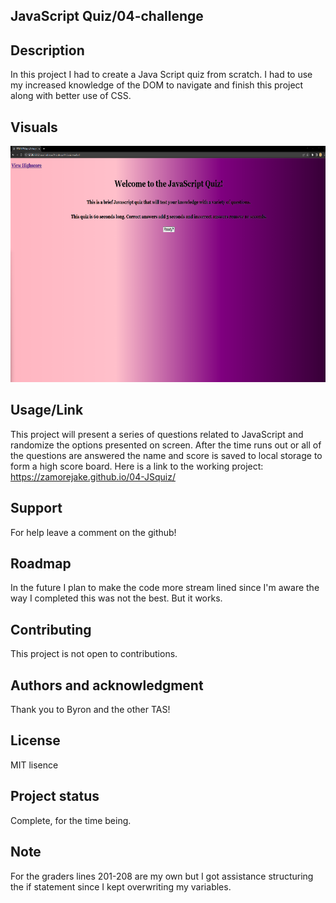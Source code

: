 ## JavaScript Quiz/04-challenge

## Description
In this project I had to create a Java Script quiz from scratch. I had to use my increased knowledge of the DOM to navigate and finish this project along with better use of CSS.

## Visuals
![Picture of landing page](https://github.com/zamorejake/04-JSquiz/blob/main/assets/photos/demoSMALLER.png)

## Usage/Link
This project will present a series of questions related to JavaScript and randomize the options presented on screen. After the time runs out or all of the questions are answered the name and score is saved to local storage to form a high score board.
Here is a link to the working project: https://zamorejake.github.io/04-JSquiz/

## Support
For help leave a comment on the github!

## Roadmap
In the future I plan to make the code more stream lined since I'm aware the way I completed this was not the best. But it works.

## Contributing
This project is not open to contributions.

## Authors and acknowledgment
Thank you to Byron and the other TAS!

## License
MIT lisence

## Project status
Complete, for the time being.

## Note

For the graders lines 201-208 are my own but I got assistance structuring the if statement since I kept overwriting my variables.